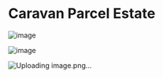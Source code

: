 # Caravan Parcel Estate

![image](https://user-images.githubusercontent.com/23097492/184507121-ffcb6401-41ab-4d13-8acd-f150312987ca.png)

![image](https://user-images.githubusercontent.com/23097492/184507207-a4dad19c-da54-4f89-bc88-20c949435ea5.png)

![Uploading image.png…]()
